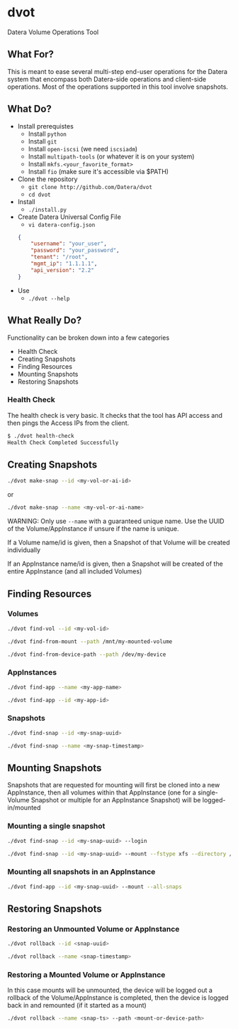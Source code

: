 # dvot
Datera Volume Operations Tool

## What For?

This is meant to ease several multi-step end-user operations for the Datera
system that encompass both Datera-side operations and client-side operations.
Most of the operations supported in this tool involve snapshots.

## What Do?

* Install prerequistes
    - Install ``python``
    - Install ``git``
    - Install ``open-iscsi`` (we need ``iscsiadm``)
    - Install ``multipath-tools`` (or whatever it is on your system)
    - Install ``mkfs.<your_favorite_format>``
    - Install ``fio`` (make sure it's accessible via $PATH)
* Clone the repository
    - ``git clone http://github.com/Datera/dvot``
    - ``cd dvot``
* Install
    - ``./install.py``
* Create Datera Universal Config File
    - ``vi datera-config.json``
    ```json
    {
        "username": "your_user",
        "password": "your_password",
        "tenant": "/root",
        "mgmt_ip": "1.1.1.1",
        "api_version": "2.2"
    }
    ```
* Use
    - ``./dvot --help``

## What Really Do?

Functionality can be broken down into a few categories

* Health Check
* Creating Snapshots
* Finding Resources
* Mounting Snapshots
* Restoring Snapshots

### Health Check

The health check is very basic.  It checks that the tool has API access and
then pings the Access IPs from the client.

```bash
$ ./dvot health-check
Health Check Completed Successfully
```

## Creating Snapshots

```bash
./dvot make-snap --id <my-vol-or-ai-id>
```
or
```bash
./dvot make-snap --name <my-vol-or-ai-name>
```
WARNING: Only use ``--name`` with a guaranteed unique name.  Use the UUID of
the Volume/AppInstance if unsure if the name is unique.

If a Volume name/id is given, then a Snapshot of that Volume will be created
individually

If an AppInstance name/id is given, then a Snapshot will be created of the
entire AppInstance (and all included Volumes)

## Finding Resources

### Volumes

```bash
./dvot find-vol --id <my-vol-id>
```
```bash
./dvot find-from-mount --path /mnt/my-mounted-volume
```
```bash
./dvot find-from-device-path --path /dev/my-device
```

### AppInstances

```bash
./dvot find-app --name <my-app-name>
```
```bash
./dvot find-app --id <my-app-id>
```

### Snapshots

```bash
./dvot find-snap --id <my-snap-uuid>
```
```bash
./dvot find-snap --name <my-snap-timestamp>
```

## Mounting Snapshots

Snapshots that are requested for mounting will first be cloned into a new
AppInstance, then all volumes within that AppInstance (one for a single-Volume
Snapshot or multiple for an AppInstance Snapshot) will be logged-in/mounted

### Mounting a single snapshot
```bash
./dvot find-snap --id <my-snap-uuid> --login
```
```bash
./dvot find-snap --id <my-snap-uuid> --mount --fstype xfs --directory /mnt
```

### Mounting all snapshots in an AppInstance

```bash
./dvot find-app --id <my-snap-uuid> --mount --all-snaps
```

## Restoring Snapshots

### Restoring an Unmounted Volume or AppInstance

```bash
./dvot rollback --id <snap-uuid>
```
```bash
./dvot rollback --name <snap-timestamp>
```

### Restoring a Mounted Volume or AppInstance

In this case mounts will be unmounted, the device will be logged out a rollback
of the Volume/AppInstance is completed, then the device is logged back in
and remounted (if it started as a mount)

```bash
./dvot rollback --name <snap-ts> --path <mount-or-device-path>
```
